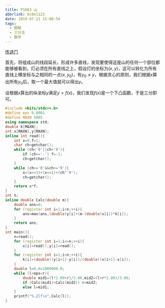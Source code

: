 ```yaml
---
title: P1663 山
abbrlink: 6c8e1123
date: 2019-07-21 15:08:54
tags:
  - 题解
  - 三分法
  - 数学
---
```




[传送门](https://www.luogu.org/problemnew/show/P1663)

首先，将组成山的线段延长，形成许多直线，发现要使得这座山的任何一个部位都能够被看到，灯必须在所有直线之上，假设灯的坐标为$(x,y)$，这可以转化为所有直线上横坐标与之相同的一点$(x,y_0)$，有$y_0 \le y$，根据贪心的原则，我们根据$x$算出所有$y_0$后，取一个最大值就可以得出$y$。

设根据$x$算出的纵坐标$y$满足$y=f(x)$，我们发现$f(x)$是一个下凸函数，于是三分即可。

```cpp
#include <bits/stdc++.h>
#define eps 0.0001
#define MAXN 5005
using namespace std;
double k[MAXN];
int x[MAXN],y[MAXN];
inline int read(){
    int x=0,f=1;
    char ch=getchar();
    while (ch<'0'||ch>'9'){
        if (ch=='-') f=-1;
        ch=getchar();
    }
    while (ch>='0'&&ch<='9'){
        x=(x<<3)+(x<<1)+(ch^'0');
        ch=getchar();
    }
    return x*f;
}
int n;
inline double Calc(double m){
    double ans=0;
    for (register int i=1;i<n;++i){
        ans=max(ans,(double)y[i]+(m-(double)x[i])*k[i]);
    }
    return ans;
}
int main(){
    n=read();
    for (register int i=1;i<=n;++i){
        x[i]=read(),y[i]=read();
    }
    for (register int i=1;i<n;++i){
        k[i]=(double)(y[i+1]-y[i])/(double)(x[i+1]-x[i]);
    }
    double l=0,r=1000000.0;
    while (l+eps<r){
        double mid1=(l*2.00+r)/3.00,mid2=(l+r*2.00)/3.00;
        if (Calc(mid1)<Calc(mid2)) r=mid2;
        else l=mid1;
    }
    printf("%.2lf\n",Calc(l));
}
```

